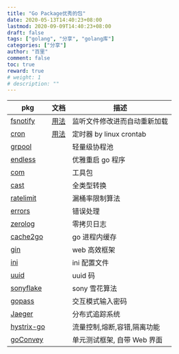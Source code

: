 ```yaml
---
title: "Go Package优秀的包"
date: 2020-05-13T14:40:23+08:00
lastmod: 2020-09-09T14:40:23+08:00
draft: false
tags: ["golang", "分享", "golang库"]
categories: ["分享"]
author: "百里"
comment: false
toc: true
reward: true
# weight: 1
# description: ""
---
```


| pkg | 文档 | 描述 |
| -------| ------ |------ |
| [fsnotify](https://github.com/fsnotify/fsnotify) | [用法](https://segmentfault.com/a/1190000021632889) | 监听文件修改进而自动重新加载|
| [cron](https://github.com/robfig/cron) | [用法](https://godoc.org/github.com/robfig/cron) | 定时器 by linux crontab|
| [grpool](https://github.com/ivpusic/grpool) |  | 轻量级协程池 |
|[endless](https://github.com/fvbock/endless)||优雅重启 go 程序|
|[com](https://github.com/unknwon/com)||工具包|
|[cast](https://github.com/spf13/cast)||全类型转换|
|[ratelimit](https://github.com/uber-go/ratelimit)||漏桶率限制算法|
|[errors](https://github.com/pkg/errors)||错误处理|
|[zerolog](https://github.com/rs/zerolog)||零拷贝日志|
|[cache2go](https://github.com/muesli/cache2go)||go 进程内缓存|
|[gin](https://github.com/gin-gonic/gin)||web 高效框架|
|[ini](https://github.com/go-ini/ini)||ini 配置文件|
|[uuid](http://github.com/satori/go.uuid)||uuid 码|
|[sonyflake](https://github.com/sony/sonyflake)||sony 雪花算法|
|[gopass](https://github.com/howeyc/gopass)||交互模式输入密码|
|[Jaeger](https://github.com/jaegertracing/jaeger)||分布式追踪系统|
|[hystrix-go](https://github.com/afex/hystrix-go)||流量控制,熔断,容错,隔离功能|
|[goConvey](https://github.com/smartystreets/goconvey)||单元测试框架, 自带 Web 界面|

